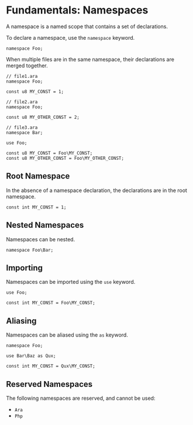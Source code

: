 # Fundamentals: Namespaces

A namespace is a named scope that contains a set of declarations.

To declare a namespace, use the `namespace` keyword.

```
namespace Foo;
```

When multiple files are in the same namespace, their declarations are merged together.

```
// file1.ara
namespace Foo;

const u8 MY_CONST = 1;
```

```
// file2.ara
namespace Foo;

const u8 MY_OTHER_CONST = 2;
```

```
// file3.ara
namespace Bar;

use Foo;

const u8 MY_CONST = Foo\MY_CONST;
const u8 MY_OTHER_CONST = Foo\MY_OTHER_CONST;
```

## Root Namespace

In the absence of a namespace declaration, the declarations are in the root namespace.

```
const int MY_CONST = 1;
```

## Nested Namespaces

Namespaces can be nested.

```
namespace Foo\Bar;
```

## Importing

Namespaces can be imported using the `use` keyword.

```
use Foo;

const int MY_CONST = Foo\MY_CONST;
```

## Aliasing

Namespaces can be aliased using the `as` keyword.

```
namespace Foo;

use Bar\Baz as Qux;

const int MY_CONST = Qux\MY_CONST;
```

## Reserved Namespaces

The following namespaces are reserved, and cannot be used:

- `Ara`
- `Php`
